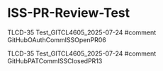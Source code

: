# ISS-PR-Review-Test

TLCD-35 Test_GITCL4605_2025-07-24 #comment GitHubOAuthCommISSOpenPR06

TLCD-35 Test_GITCL4605_2025-07-24 #comment GitHubPATCommISSClosedPR13
